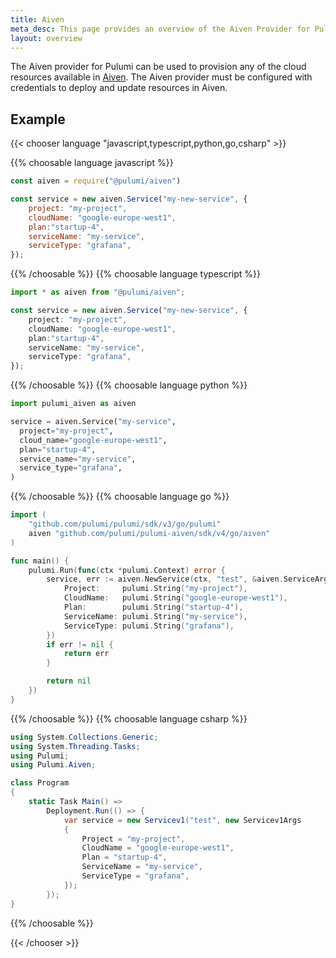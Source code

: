 ```yaml
---
title: Aiven
meta_desc: This page provides an overview of the Aiven Provider for Pulumi.
layout: overview
---
```


The Aiven provider for Pulumi can be used to provision any of the cloud resources available in [Aiven](https://aiven.io/).
The Aiven provider must be configured with credentials to deploy and update resources in Aiven.

## Example

{{< chooser language "javascript,typescript,python,go,csharp" >}}

{{% choosable language javascript %}}

```javascript
const aiven = require("@pulumi/aiven")

const service = new aiven.Service("my-new-service", {
    project: "my-project",
    cloudName: "google-europe-west1",
    plan:"startup-4",
    serviceName: "my-service",
    serviceType: "grafana",
});
```

{{% /choosable %}}
{{% choosable language typescript %}}

```typescript
import * as aiven from "@pulumi/aiven";

const service = new aiven.Service("my-new-service", {
    project: "my-project",
    cloudName: "google-europe-west1",
    plan:"startup-4",
    serviceName: "my-service",
    serviceType: "grafana",
});
```

{{% /choosable %}}
{{% choosable language python %}}

```python
import pulumi_aiven as aiven

service = aiven.Service("my-service",
  project="my-project",
  cloud_name="google-europe-west1",
  plan="startup-4",
  service_name="my-service",
  service_type="grafana",
)
```

{{% /choosable %}}
{{% choosable language go %}}

```go
import (
	"github.com/pulumi/pulumi/sdk/v3/go/pulumi"
	aiven "github.com/pulumi/pulumi-aiven/sdk/v4/go/aiven"
)

func main() {
	pulumi.Run(func(ctx *pulumi.Context) error {
		service, err := aiven.NewService(ctx, "test", &aiven.ServiceArgs{
			Project:     pulumi.String("my-project"),
			CloudName:   pulumi.String("google-europe-west1"),
			Plan:        pulumi.String("startup-4"),
			ServiceName: pulumi.String("my-service"),
			ServiceType: pulumi.String("grafana"),
		})
		if err != nil {
			return err
		}

		return nil
	})
}

```

{{% /choosable %}}
{{% choosable language csharp %}}

```csharp
using System.Collections.Generic;
using System.Threading.Tasks;
using Pulumi;
using Pulumi.Aiven;

class Program
{
    static Task Main() =>
        Deployment.Run(() => {
            var service = new Servicev1("test", new Servicev1Args
            {
                Project = "my-project",
                CloudName = "google-europe-west1",
                Plan = "startup-4",
                ServiceName = "my-service",
                ServiceType = "grafana",
            });
        });
}
```

{{% /choosable %}}

{{< /chooser >}}
